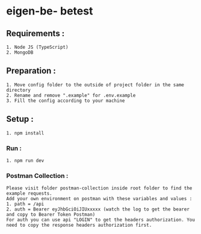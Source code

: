 # eigen-be- betest

## Requirements :
```
1. Node JS (TypeScript)
2. MongoDB
```

## Preparation :
```
1. Move config folder to the outside of project folder in the same directory
2. Rename and remove ".example" for .env.example
3. Fill the config according to your machine
```

## Setup :
```
1. npm install
```

### Run :
```
1. npm run dev
```

### Postman Collection :
```
Please visit folder postman-collection inside root folder to find the example requests.
Add your own environment on postman with these variables and values :
1. path = /api
2. auth = Bearer eyJhbGciOiJIUxxxxx (watch the log to get the bearer and copy to Bearer Token Postman)
For auth you can use api "LOGIN" to get the headers authorization. You need to copy the response headers authorization first.
```